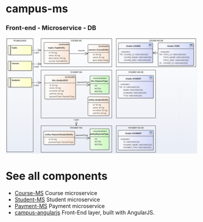 # campus-ms

### Front-end - Microservice - DB

![UML Model](./doc/all-layers.jpg)


# See all components
* [Course-MS](campus-course-ms/readme.md) Course microservice
* [Student-MS](campus-student-ms/readme.md) Student microservice
* [Payment-MS](campus-payment-ms/readme.md) Payment microservice
* [campus-angularjs](https://github.com/ermalaliraj/campus-angularjs) Front-End layer, built with AngularJS.